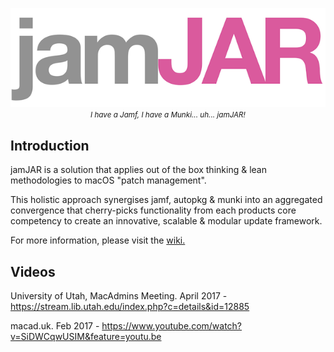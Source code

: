 <p align="center">
   <img src="/images/jamJAR.png">
   <br>
   <em><small>I have a Jamf, I have a Munki... uh... jamJAR!</small></em>
 </p>

## Introduction

jamJAR is a solution that applies out of the box thinking & lean methodologies to macOS "patch management".

This holistic approach synergises jamf, autopkg & munki into an aggregated convergence that cherry-picks functionality from each products core competency to create an innovative, scalable & modular update framework.

For more information, please visit the [wiki.](https://github.com/dataJAR/jamJAR/wiki)

## Videos

University of Utah, MacAdmins Meeting. April 2017 - https://stream.lib.utah.edu/index.php?c=details&id=12885

macad.uk. Feb 2017 - https://www.youtube.com/watch?v=SiDWCqwUSIM&feature=youtu.be
